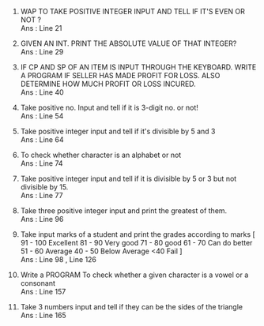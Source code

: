 1. WAP TO TAKE POSITIVE INTEGER INPUT AND TELL IF IT'S EVEN OR NOT ?<br>
Ans : Line 21

2. GIVEN AN INT. PRINT THE ABSOLUTE VALUE OF THAT INTEGER?<br>
Ans : Line 29

3. IF CP AND SP OF AN ITEM IS INPUT THROUGH THE KEYBOARD. WRITE A PROGRAM IF SELLER HAS MADE PROFIT FOR LOSS. ALSO DETERMINE HOW MUCH PROFIT OR LOSS INCURED.<br>
Ans : Line 40

4. Take positive no. Input and tell if it is 3-digit no. or not!<br>
Ans : Line 54

5. Take positive integer input and tell if it's divisible by 5 and 3 <br>
Ans : Line 64

6. To check whether character is an alphabet or not <br>
Ans : Line 74

7. Take positive integer input and tell if it is divisible by 5 or 3 but not divisible by 15.<br>
Ans : Line 77

8. Take three positive integer input and print the greatest of them.<br>
Ans : Line 96

9. Take input marks of a student and print the grades according to marks
[ 91 - 100 Excellent
  81 - 90 Very good 
  71 - 80 good
  61 - 70 Can do better 
  51 - 60 Average
  40 - 50 Below Average
  <40 Fail 
]<br>
Ans : Line 98 , Line 126

10. Write a PROGRAM To check whether a given character is a vowel or a consonant
<br>Ans : Line 157

11. Take 3 numbers input and tell if they can be the sides of the triangle
<br>Ans : Line 165

